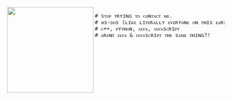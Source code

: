 <img align="left" height="200" src="https://64.media.tumblr.com/1c515c6b4e072c04e5ad3083d974b3fa/tumblr_pwlcr7YxJj1xvwkewo1_540.gifv"/>

```diff
# sᴛᴏᴘ ᴛʀʏɪɴɢ ᴛᴏ ᴄᴏɴᴛᴀᴄᴛ ᴍᴇ.
# ᴍs-ᴅᴏs (ʟɪᴋᴇ ʟɪᴛᴇʀᴀʟʟʏ ᴇᴠᴇʀʏᴏɴᴇ ᴏɴ ᴛʜɪs ᴇᴀʀᴛʜ)
# ᴄ++, ᴘʏᴛʜᴏɴ, ᴊᴀᴠᴀ, ᴊᴀᴠᴀsᴄʀɪᴘᴛ
# ᴀʀᴇɴᴛ ᴊᴀᴠᴀ & ᴊᴀᴠᴀsᴄʀɪᴘᴛ ᴛʜᴇ sᴀᴍᴇ ᴛʜɪɴɢ?!
```
